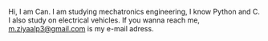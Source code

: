 Hi, I am Can. I am studying mechatronics engineering, I know Python and C. I also study on electrical vehicles. If you wanna reach me, m.ziyaalp3@gmail.com is my e-mail adress.

<!---
canzylp/canzylp is a ✨ special ✨ repository because its `README.md` (this file) appears on your GitHub profile.
You can click the Preview link to take a look at your changes.
--->
